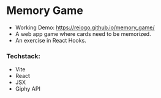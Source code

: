 # Memory Game
- Working Demo: https://reiogo.github.io/memory_game/
- A web app game where cards need to be memorized.
- An exercise in React Hooks.

### Techstack:
- Vite
- React
- JSX
- Giphy API

